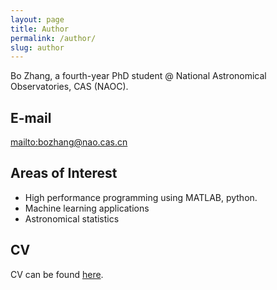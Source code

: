 ```yaml
---
layout: page
title: Author
permalink: /author/
slug: author
---
```


Bo Zhang, a fourth-year PhD student @ National Astronomical Observatories, CAS (NAOC).

## E-mail

<mailto:bozhang@nao.cas.cn>

## Areas of Interest

- High performance programming using MATLAB, python.
- Machine learning applications
- Astronomical statistics

## CV
CV can be found [here](https://github.com/hypergravity/hypergravity.github.io/raw/master/cv/cham_cv.pdf).
